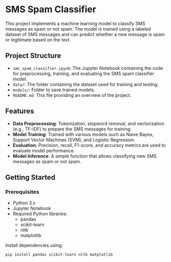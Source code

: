 # SMS Spam Classifier

This project implements a machine learning model to classify SMS messages as spam or not spam. The model is trained using a labeled dataset of SMS messages and can predict whether a new message is spam or legitimate based on the text.

## Project Structure

- `sms_spam_classifier.ipynb`: The Jupyter Notebook containing the code for preprocessing, training, and evaluating the SMS spam classifier model.
- `data/`: The folder containing the dataset used for training and testing.
- `models/`: Folder to save trained models.
- `README.md`: This file providing an overview of the project.

## Features

- **Data Preprocessing**: Tokenization, stopword removal, and vectorization (e.g., TF-IDF) to prepare the SMS messages for training.
- **Model Training**: Trained with various models such as Naive Bayes, Support Vector Machines (SVM), and Logistic Regression.
- **Evaluation**: Precision, recall, F1-score, and accuracy metrics are used to evaluate model performance.
- **Model Inference**: A simple function that allows classifying new SMS messages as spam or not spam.

## Getting Started

### Prerequisites

- Python 3.x
- Jupyter Notebook
- Required Python libraries:
  - pandas
  - scikit-learn
  - nltk
  - matplotlib

Install dependencies using:
```bash
pip install pandas scikit-learn nltk matplotlib
